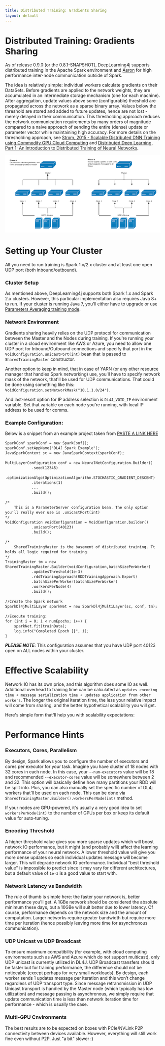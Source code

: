 ```yaml
---
title: Distributed Training: Gradients Sharing
layout: default
---
```


# Distributed Training: Gradients Sharing

As of release 0.9.0 (or the 0.8.1-SNAPSHOT), DeepLearning4j supports distributed training in the Apache Spark environment and [Aeron](https://github.com/real-logic/Aeron) for high performance inter-node communication outside of Spark.

The idea is relatively simple: individual workers calculate gradients on their DataSets. 
Before gradients are applied to the network weights, they are accumulated in an intermediate storage mechanism (one for each machine). 
After aggregation, update values above some (configurable) threshold are propagated across the network as a sparse binary array. 
Values below the threshold are stored and added to future updates, hence are not lost - merely delayed in their communication. 
This thresholding approach reduces the network communication requirements by many orders of magnitude compared to a 
naive approach of sending the entire (dense) update or parameter vector while maintaining high accuracy. 
For more details on the thresholding approach, see [Strom, 2015 - Scalable Distributed DNN Training using Commodity GPU Cloud Computing](http://nikkostrom.com/publications/interspeech2015/strom_interspeech2015.pdf) and [Distributed Deep Learning, Part 1: An Introduction to Distributed Training of Neural Networks](http://engineering.skymind.io/distributed-deep-learning-part-1-an-introduction-to-distributed-training-of-neural-networks).
 
![Two phases within the cluster](./img/distributed.png)


# Setting up Your Cluster
All you need to run training is Spark 1.x/2.x cluster and at least one open UDP port (both inbound/outbound).

### Cluster Setup
As mentioned above, DeepLearning4j supports both Spark 1.x and Spark 2.x clusters. However, this particular implementation also requires Java 8+ to run. If your cluster is running Java 7, you'll either have to upgrade or use [Parameters Averaging training mode](https://deeplearning4j.org/spark).

### Network Environment
Gradients sharing heavily relies on the UDP protocol for communication between the Master and the Nodes during training. If you're running your cluster in a cloud environment like AWS or Azure, you need to allow one UDP port for Inbound/Outbound connections and specify that port in the `VoidConfiguration.unicastPort(int)` bean that is passed to `SharedTrainingMaster` constructor. 

Another option to keep in mind, that in case of YARN (or any other resource manager that handles Spark networking) use, you'll have to specify network mask of the network, that'll be used for UDP communications. That could be done using something like this: `VoidConfiguration.setNetworkMask("10.1.1.0/24")`.

And last-resort option for IP address selection is `DL4J_VOID_IP` environment variable. Set that variable on each node you're running, with local IP address to be used for comms.

### Example Configuration:

Below is a snippet from an example project taken from [PASTE A LINK HERE]()  

```
SparkConf sparkConf = new SparkConf();
sparkConf.setAppName("DL4J Spark Example");
JavaSparkContext sc = new JavaSparkContext(sparkConf);

MultiLayerConfiguration conf = new NeuralNetConfiguration.Builder()
            .seed(12345)
            .optimizationAlgo(OptimizationAlgorithm.STOCHASTIC_GRADIENT_DESCENT)
            .iterations(1)
            ...
            .build();

/*
    This is a ParameterServer configuration bean. The only option you'll really ever use is .unicastPort(int) 
*/
VoidConfiguration voidConfiguration = VoidConfiguration.builder()
            .unicastPort(40123)
            .build();

/*
    SharedTrainingMaster is the basement of distributed training. Tt holds all logic required for training 
*/
TrainingMaster tm = new SharedTrainingMaster.Builder(voidConfiguration,batchSizePerWorker)
            .updatesThreshold(1e-3)
            .rddTrainingApproach(RDDTrainingApproach.Export)
            .batchSizePerWorker(batchSizePerWorker)
            .workersPerNode(4)
            .build();

//Create the Spark network
SparkDl4jMultiLayer sparkNet = new SparkDl4jMultiLayer(sc, conf, tm);

//Execute training:
for (int i = 0; i < numEpochs; i++) {
    sparkNet.fit(trainData);
    log.info("Completed Epoch {}", i);
}
```
**_PLEASE NOTE_**: This configuration assumes that you have UDP port 40123 open on ALL nodes within your cluster.


# Effective Scalability
Network IO has its own price, and this algorithm does some IO as well. Additional overhead to training time can be calculated as `updates encoding time + message serialization time + updates application from other workers`.
The longer the original iteration time, the less your relative impact will come from sharing, and the better hypothetical scalability you will get.

Here's simple form that'll help you with scalability expectations:


# Performance Hints

### Executors, Cores, Parallelism
By design, Spark allows you to configure the number of executors and cores per executor for your task. Imagine you have cluster of 18 nodes with 32 cores in each node.
In this case, your `--num-executors` value will be 18 and recommended `--executor-cores` value will be somewhere between 2 and 32. This option will basically define how many partitions your RDD will be split into.
Plus, you can also manually set the specific number of DL4j workers that'll be used on each node. This can be done via `SharedTrainingMaster.Builder().workersPerNode(int)` method. 
  
If your nodes are GPU-powered, it's usually a very good idea to set `workersPerNode(int)` to the number of GPUs per box or keep its default value for auto-tuning.

### Encoding Threshold
A higher threshold value gives you more sparse updates which will boost network IO performance, but it might (and probably will) affect the learning performance of your neural network.
A lower threshold value will give you more dense updates so each individual updates message will become larger. This will degrade network IO performance. Individual "best threshold value" is impossible to predict since it may vary for different architectures, but a default value of `1e-3` is a good value to start with.

### Network Latency vs Bandwidth
The rule of thumb is simple here: the faster your network is, better performance you'll get. A 1GBe network should be considered the absolute minimum these days, but a 10GBe will suit better due to lower latency.
Of course, performance depends on the network size and the amount of computation. Larger networks require greater bandwidth but require more time per iteration (hence possibly leaving more time for asynchronous communication).

### UDP Unicast vs UDP Broadcast
To ensure maximum compatibility (for example, with cloud computing environments such as AWS and Azure which do not support multicast), only UDP unicast is currently utilized in DL4J. UDP Broadcast transfers should be faster but for training performance, the difference should not be noticeable (except perhaps for very small workloads). By design, each worker sends 1 updates message per iteration and this won’t change regardless of UDP transport type. Since message retransmission in UDP Unicast transport is handled by the Master node (which typically has low utilization) and message passing is asynchronous, we simply require that update communication time is less than network iteration time for performance - which is usually the case.

### Multi-GPU Cnvironments
The best results are to be expected on boxes with PCIe/NVLink P2P connectivity between devices available. However, everything will still work fine even without P2P. Just "a bit" slower :)
